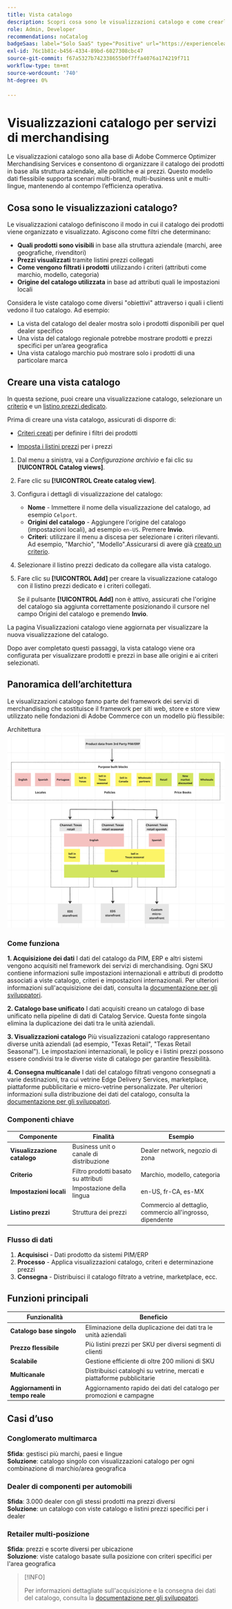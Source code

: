 ```yaml
---
title: Vista catalogo
description: Scopri cosa sono le visualizzazioni catalogo e come crearle per organizzare il catalogo dei prodotti in base alla struttura aziendale, alle politiche e ai prezzi.
role: Admin, Developer
recommendations: noCatalog
badgeSaas: label="Solo SaaS" type="Positive" url="https://experienceleague.adobe.com/en/docs/commerce/user-guides/product-solutions" tooltip="Applicabile solo ai progetti Adobe Commerce as a Cloud Service e Adobe Commerce Optimizer (infrastruttura SaaS gestita da Adobe)."
exl-id: 76c1b81c-b456-4334-89bd-6027308cbc47
source-git-commit: f67a5327b742338655b0f7ffa4076a174219f711
workflow-type: tm+mt
source-wordcount: '740'
ht-degree: 0%

---
```



# Visualizzazioni catalogo per servizi di merchandising

Le visualizzazioni catalogo sono alla base di Adobe Commerce Optimizer Merchandising Services e consentono di organizzare il catalogo dei prodotti in base alla struttura aziendale, alle politiche e ai prezzi. Questo modello dati flessibile supporta scenari multi-brand, multi-business unit e multi-lingue, mantenendo al contempo l’efficienza operativa.

## Cosa sono le visualizzazioni catalogo?

Le visualizzazioni catalogo definiscono il modo in cui il catalogo dei prodotti viene organizzato e visualizzato. Agiscono come filtri che determinano:

- **Quali prodotti sono visibili** in base alla struttura aziendale (marchi, aree geografiche, rivenditori)
- **Prezzi visualizzati** tramite listini prezzi collegati
- **Come vengono filtrati i prodotti** utilizzando i criteri (attributi come marchio, modello, categoria)
- **Origine del catalogo utilizzata** in base ad attributi quali le impostazioni locali

Considera le viste catalogo come diversi &quot;obiettivi&quot; attraverso i quali i clienti vedono il tuo catalogo. Ad esempio:

- La vista del catalogo del dealer mostra solo i prodotti disponibili per quel dealer specifico
- Una vista del catalogo regionale potrebbe mostrare prodotti e prezzi specifici per un’area geografica
- Una vista catalogo marchio può mostrare solo i prodotti di una particolare marca

## Creare una vista catalogo

In questa sezione, puoi creare una visualizzazione catalogo, selezionare un [criterio](policies.md) e un [listino prezzi dedicato](pricebooks.md).

Prima di creare una vista catalogo, assicurati di disporre di:

- [Criteri creati](policies.md) per definire i filtri dei prodotti

- [Imposta i listini prezzi](pricebooks.md) per i prezzi

1. Dal menu a sinistra, vai a _Configurazione archivio_ e fai clic su **[!UICONTROL Catalog views]**.

1. Fare clic su **[!UICONTROL Create catalog view]**. &#x200B;

1. Configura i dettagli di visualizzazione del catalogo:

   - **Nome** - Immettere il nome della visualizzazione del catalogo, ad esempio `Celport`. &#x200B;
   - **Origini del catalogo** - Aggiungere l&#39;origine del catalogo (impostazioni locali), ad esempio `en-US`. Premere **Invio**.
   - **Criteri**: utilizzare il menu a discesa per selezionare i criteri rilevanti. Ad esempio, &quot;Marchio&quot;, &quot;Modello&quot;. &#x200B;Assicurarsi di avere già [creato un criterio](policies.md).

1. Selezionare il listino prezzi dedicato da collegare alla vista catalogo.

1. Fare clic su **[!UICONTROL Add]** per creare la visualizzazione catalogo con il listino prezzi dedicato e i criteri collegati.

   Se il pulsante **[!UICONTROL Add]** non è attivo, assicurati che l&#39;origine del catalogo sia aggiunta correttamente posizionando il cursore nel campo Origini del catalogo e premendo **Invio**. &#x200B;

La pagina Visualizzazioni catalogo viene aggiornata per visualizzare la nuova visualizzazione del catalogo.&#x200B;

Dopo aver completato questi passaggi, la vista catalogo viene ora configurata per visualizzare prodotti e prezzi in base alle origini e ai criteri selezionati.

## Panoramica dell’architettura

Le visualizzazioni catalogo fanno parte del framework dei servizi di merchandising che sostituisce il framework per siti web, store e store view utilizzato nelle fondazioni di Adobe Commerce con un modello più flessibile:

Architettura ![[!DNL Merchandising Services]](../assets/merchandising-svcs-architecture.png)

### Come funziona

**1. Acquisizione dei dati**
I dati del catalogo da PIM, ERP e altri sistemi vengono acquisiti nel framework dei servizi di merchandising. Ogni SKU contiene informazioni sulle impostazioni internazionali e attributi di prodotto associati a viste catalogo, criteri e impostazioni internazionali. Per ulteriori informazioni sull&#39;acquisizione dei dati, consulta la [documentazione per gli sviluppatori](https://developer-stage.adobe.com/commerce/services/composable-catalog).

**2. Catalogo base unificato**
I dati acquisiti creano un catalogo di base unificato nella pipeline di dati di Catalog Service. Questa fonte singola elimina la duplicazione dei dati tra le unità aziendali.

**3. Visualizzazioni catalogo**
Più visualizzazioni catalogo rappresentano diverse unità aziendali (ad esempio, &quot;Texas Retail&quot;, &quot;Texas Retail Seasonal&quot;). Le impostazioni internazionali, le policy e i listini prezzi possono essere condivisi tra le diverse viste di catalogo per garantire flessibilità.

**4. Consegna multicanale**
I dati del catalogo filtrati vengono consegnati a varie destinazioni, tra cui vetrine Edge Delivery Services, marketplace, piattaforme pubblicitarie e micro-vetrine personalizzate. Per ulteriori informazioni sulla distribuzione dei dati del catalogo, consulta la [documentazione per gli sviluppatori](https://developer-stage.adobe.com/commerce/services/composable-catalog).

### Componenti chiave

| Componente | Finalità | Esempio |
|---|---|---|
| **Visualizzazione catalogo** | Business unit o canale di distribuzione | Dealer network, negozio di zona |
| **Criterio** | Filtro prodotti basato su attributi | Marchio, modello, categoria |
| **Impostazioni locali** | Impostazione della lingua | en-US, fr-CA, es-MX |
| **Listino prezzi** | Struttura dei prezzi | Commercio al dettaglio, commercio all&#39;ingrosso, dipendente |

### Flusso di dati

1. **Acquisisci** - Dati prodotto da sistemi PIM/ERP
2. **Processo** - Applica visualizzazioni catalogo, criteri e determinazione prezzi
3. **Consegna** - Distribuisci il catalogo filtrato a vetrine, marketplace, ecc.

## Funzioni principali

| Funzionalità | Beneficio |
|---|---|
| **Catalogo base singolo** | Eliminazione della duplicazione dei dati tra le unità aziendali |
| **Prezzo flessibile** | Più listini prezzi per SKU per diversi segmenti di clienti |
| **Scalabile** | Gestione efficiente di oltre 200 milioni di SKU |
| **Multicanale** | Distribuisci cataloghi su vetrine, mercati e piattaforme pubblicitarie |
| **Aggiornamenti in tempo reale** | Aggiornamento rapido dei dati del catalogo per promozioni e campagne |

## Casi d’uso

### Conglomerato multimarca

**Sfida**: gestisci più marchi, paesi e lingue<br>
**Soluzione**: catalogo singolo con visualizzazioni catalogo per ogni combinazione di marchio/area geografica

### Dealer di componenti per automobili

**Sfida**: 3.000 dealer con gli stessi prodotti ma prezzi diversi<br>
**Soluzione**: un catalogo con viste catalogo e listini prezzi specifici per i dealer

### Retailer multi-posizione

**Sfida**: prezzi e scorte diversi per ubicazione<br>
**Soluzione**: viste catalogo basate sulla posizione con criteri specifici per l&#39;area geografica

>[!INFO]
>
>Per informazioni dettagliate sull&#39;acquisizione e la consegna dei dati del catalogo, consulta la [documentazione per gli sviluppatori](https://developer-stage.adobe.com/commerce/services/composable-catalog).
